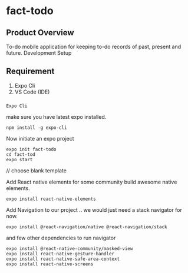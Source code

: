 # fact-todo

## Product Overview

To-do mobile application for keeping to-do records of past, present and future.
Development Setup

## Requirement
1. Expo Cli
2. VS Code (IDE)

###
```
Expo Cli
```
make sure you have latest expo installed.

```
npm install -g expo-cli
```
Now initiate an expo project

```
expo init fact-todo
cd fact-tod
expo start
```
// choose blank template

Add React native elements for some community build awesome native elements.

```
expo install react-native-elements
```

Add Navigation to our project .. we would just need a stack navigator for now.

```
expo install @react-navigation/native @react-navigation/stack
```

and few other dependencies to run navigator
```
expo install @react-native-community/masked-view
expo install react-native-gesture-handler
expo install react-native-safe-area-context
expo install react-native-screens
```
